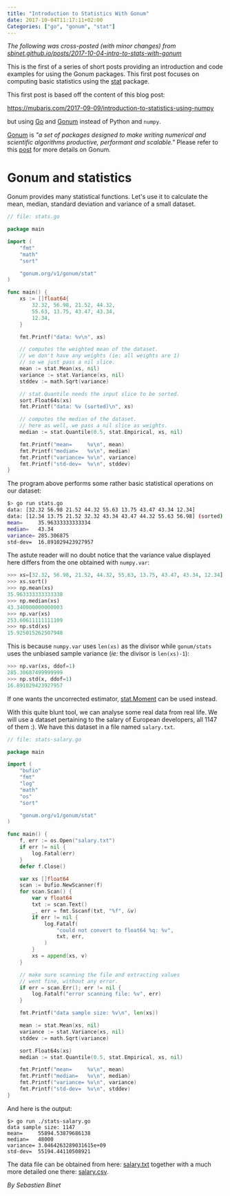 ```yaml
---
title: "Introduction to Statistics With Gonum"
date: 2017-10-04T11:17:11+02:00
Categories: ["go", "gonum", "stat"]
---
```


_The following was cross-posted (with minor changes) from [sbinet.github.io/posts/2017-10-04-intro-to-stats-with-gonum](https://sbinet.github.io/posts/2017-10-04-intro-to-stats-with-gonum/)_

This is the first of a series of short posts providing an introduction and code examples for using the Gonum packages.
This first post focuses on computing basic statistics using the [stat](https://godoc.org/gonum.org/v1/gonum/stat) package.

This first post is based off the content of this blog post:

 https://mubaris.com/2017-09-09/introduction-to-statistics-using-numpy

but using [Go](https://golang.org) and [Gonum](https://gonum.org) instead of Python and `numpy`.

[Gonum](https://gonum.org) is _"a set of packages designed to make writing numerical and scientific algorithms productive, performant and scalable."_
Please refer to this [post](/post/introtogonum) for more details on Gonum.

# Gonum and statistics

Gonum provides many statistical functions.
Let's use it to calculate the mean, median, standard deviation and variance of a small dataset.

[embedmd]:# (../../static/code/intro-to-stats-with-gonum/stats.go go)
```go
// file: stats.go

package main

import (
	"fmt"
	"math"
	"sort"

	"gonum.org/v1/gonum/stat"
)

func main() {
	xs := []float64{
		32.32, 56.98, 21.52, 44.32,
		55.63, 13.75, 43.47, 43.34,
		12.34,
	}

	fmt.Printf("data: %v\n", xs)

	// computes the weighted mean of the dataset.
	// we don't have any weights (ie: all weights are 1)
	// so we just pass a nil slice.
	mean := stat.Mean(xs, nil)
	variance := stat.Variance(xs, nil)
	stddev := math.Sqrt(variance)

	// stat.Quantile needs the input slice to be sorted.
	sort.Float64s(xs)
	fmt.Printf("data: %v (sorted)\n", xs)

	// computes the median of the dataset.
	// here as well, we pass a nil slice as weights.
	median := stat.Quantile(0.5, stat.Empirical, xs, nil)

	fmt.Printf("mean=     %v\n", mean)
	fmt.Printf("median=   %v\n", median)
	fmt.Printf("variance= %v\n", variance)
	fmt.Printf("std-dev=  %v\n", stddev)
}
```

The program above performs some rather basic statistical operations on our dataset:

```sh
$> go run stats.go
data: [32.32 56.98 21.52 44.32 55.63 13.75 43.47 43.34 12.34]
data: [12.34 13.75 21.52 32.32 43.34 43.47 44.32 55.63 56.98] (sorted)
mean=     35.96333333333334
median=   43.34
variance= 285.306875
std-dev=  16.891029423927957
```

The astute reader will no doubt notice that the variance value displayed here
differs from the one obtained with `numpy.var`:

```python
>>> xs=[32.32, 56.98, 21.52, 44.32, 55.63, 13.75, 43.47, 43.34, 12.34]
>>> xs.sort()
>>> np.mean(xs)
35.963333333333338
>>> np.median(xs)
43.340000000000003
>>> np.var(xs)
253.60611111111109
>>> np.std(xs)
15.925015262507948
```

This is because `numpy.var` uses `len(xs)` as the divisor while `gonum/stats`
uses the unbiased sample variance (_ie:_ the divisor is `len(xs)-1`):

```python
>>> np.var(xs, ddof=1)
285.30687499999999
>>> np.std(x, ddof=1)
16.891029423927957
```

If one wants the uncorrected estimator, [stat.Moment](https://godoc.org/gonum.org/v1/gonum/stat#Moment) can be used instead.

With this quite blunt tool, we can analyse some real data from real life.
We will use a dataset pertaining to the salary of European developers, all 1147 of them :).
We have this dataset in a file named `salary.txt`.

[embedmd]:# (../../static/code/intro-to-stats-with-gonum/stats-salary.go go)
```go
// file: stats-salary.go

package main

import (
	"bufio"
	"fmt"
	"log"
	"math"
	"os"
	"sort"

	"gonum.org/v1/gonum/stat"
)

func main() {
	f, err := os.Open("salary.txt")
	if err != nil {
		log.Fatal(err)
	}
	defer f.Close()

	var xs []float64
	scan := bufio.NewScanner(f)
	for scan.Scan() {
		var v float64
		txt := scan.Text()
		_, err = fmt.Sscanf(txt, "%f", &v)
		if err != nil {
			log.Fatalf(
				"could not convert to float64 %q: %v",
				txt, err,
			)
		}
		xs = append(xs, v)
	}

	// make sure scanning the file and extracting values
	// went fine, without any error.
	if err = scan.Err(); err != nil {
		log.Fatalf("error scanning file: %v", err)
	}

	fmt.Printf("data sample size: %v\n", len(xs))

	mean := stat.Mean(xs, nil)
	variance := stat.Variance(xs, nil)
	stddev := math.Sqrt(variance)

	sort.Float64s(xs)
	median := stat.Quantile(0.5, stat.Empirical, xs, nil)

	fmt.Printf("mean=     %v\n", mean)
	fmt.Printf("median=   %v\n", median)
	fmt.Printf("variance= %v\n", variance)
	fmt.Printf("std-dev=  %v\n", stddev)
}
```

And here is the output:

```
$> go run ./stats-salary.go
data sample size: 1147
mean=     55894.53879686138
median=   48000
variance= 3.0464263289031615e+09
std-dev=  55194.44110508921
```

The data file can be obtained from here: [salary.txt](/code/intro-to-stats-with-gonum/salary.txt)
together with a much more detailed one there: [salary.csv](/code/intro-to-stats-with-gonum/salary.csv).

*By Sebastien Binet*

